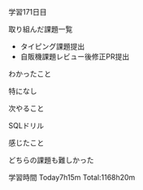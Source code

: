 学習171日目

取り組んだ課題一覧

- タイピング課題提出
- 自販機課題レビュー後修正PR提出

わかったこと

特になし

次やること

SQLドリル

感じたこと

どちらの課題も難しかった

学習時間 Today7h15m Total:1168h20m